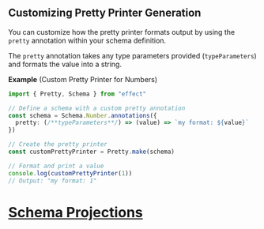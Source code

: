 ## Customizing Pretty Printer Generation

You can customize how the pretty printer formats output by using the `pretty` annotation within your schema definition.

The `pretty` annotation takes any type parameters provided (`typeParameters`) and formats the value into a string.

**Example** (Custom Pretty Printer for Numbers)

```ts twoslash
import { Pretty, Schema } from "effect"

// Define a schema with a custom pretty annotation
const schema = Schema.Number.annotations({
  pretty: (/**typeParameters**/) => (value) => `my format: ${value}`
})

// Create the pretty printer
const customPrettyPrinter = Pretty.make(schema)

// Format and print a value
console.log(customPrettyPrinter(1))
// Output: "my format: 1"
```

# [Schema Projections](https://effect.website/docs/schema/projections/)
